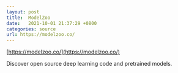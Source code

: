 ```yaml
---
layout: post
title:  ModelZoo
date:   2021-10-01 21:37:29 +0800
categories: source
url: https://modelzoo.co/
---
```


[https://modelzoo.co/](https://modelzoo.co/)

Discover open source deep learning code and pretrained models.

